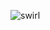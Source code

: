 ![swirl](https://user-images.githubusercontent.com/24212703/202848002-f7171884-0632-4513-ab2d-0b87b7c7812e.svg)
